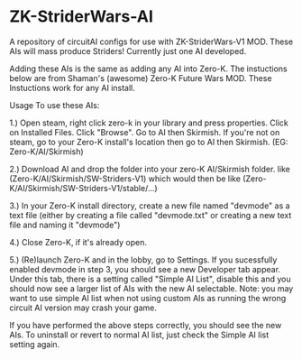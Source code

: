 # ZK-StriderWars-AI
A repository of circuitAI configs for use with ZK-StriderWars-V1 MOD. These AIs will mass produce Striders!
Currently just one AI developed.

Adding these AIs is the same as adding any AI into Zero-K. The instuctions below are from Shaman's (awesome) Zero-K Future Wars MOD. These Instuctions work for any AI install.

Usage
To use these AIs:

1.) Open steam, right click zero-k in your library and press properties. Click on Installed Files. Click "Browse". Go to AI then Skirmish. If you're not on steam, go to your Zero-K install's location then go to AI then Skirmish. (EG: Zero-K/AI/Skirmish)

2.) Download AI and drop the folder into your zero-K AI/Skirmish folder. like (Zero-K/AI/Skirmish/SW-Striders-V1) which would then be like (Zero-K/AI/Skirmish/SW-Striders-V1/stable/...)

3.) In your Zero-K install directory, create a new file named "devmode" as a text file (either by creating a file called "devmode.txt" or creating a new text file and naming it "devmode")

4.) Close Zero-K, if it's already open.

5.) (Re)launch Zero-K and in the lobby, go to Settings. If you sucessfully enabled devmode in step 3, you should see a new Developer tab appear. Under this tab, there is a setting called "Simple AI List", disable this and you should now see a larger list of AIs with the new AI selectable. Note: you may want to use simple AI list when not using custom AIs as running the wrong circuit AI version may crash your game.

If you have performed the above steps correctly, you should see the new AIs. To uninstall or revert to normal AI list, just check the Simple AI list setting again.
